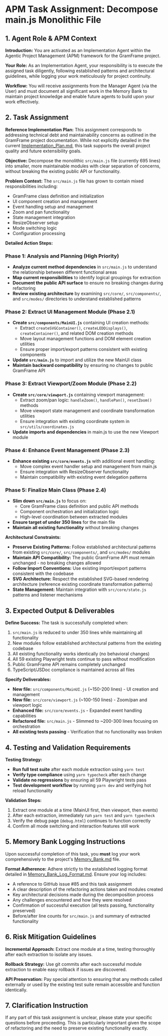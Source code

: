 # APM Task Assignment: Decompose main.js Monolithic File

## 1. Agent Role & APM Context

**Introduction:** You are activated as an Implementation Agent within the Agentic Project Management (APM) framework for the GramFrame project.

**Your Role:** As an Implementation Agent, your responsibility is to execute the assigned task diligently, following established patterns and architectural guidelines, while logging your work meticulously for project continuity.

**Workflow:** You will receive assignments from the Manager Agent (via the User) and must document all significant work in the Memory Bank to maintain project knowledge and enable future agents to build upon your work effectively.

## 2. Task Assignment

**Reference Implementation Plan:** This assignment corresponds to addressing technical debt and maintainability concerns as outlined in the GramFrame project documentation. While not explicitly detailed in the current [Implementation_Plan.md](../../Implementation_Plan.md), this task supports the overall project quality and future extensibility goals.

**Objective:** Decompose the monolithic `src/main.js` file (currently 695 lines) into smaller, more maintainable modules with clear separation of concerns, without breaking the existing public API or functionality.

**Problem Context:** The `src/main.js` file has grown to contain mixed responsibilities including:
- GramFrame class definition and initialization
- UI component creation and management  
- Event handling setup and management
- Zoom and pan functionality
- State management integration
- ResizeObserver setup
- Mode switching logic
- Configuration processing

**Detailed Action Steps:**

### Phase 1: Analysis and Planning (High Priority)
- **Analyze current method dependencies** in `src/main.js` to understand the relationship between different functional areas
- **Map current responsibilities** to identify logical groupings for extraction
- **Document the public API surface** to ensure no breaking changes during refactoring
- **Review existing architecture** by examining `src/core/`, `src/components/`, and `src/modes/` directories to understand established patterns

### Phase 2: Extract UI Management Module (Phase 2.1)
- **Create `src/components/MainUI.js`** containing UI creation methods:
  - Extract `createSVGContainer()`, `createLEDDisplays()`, `createContainer()`, and related DOM creation methods
  - Move layout management functions and DOM element creation utilities
  - Ensure proper import/export patterns consistent with existing components
- **Update `src/main.js`** to import and utilize the new MainUI class
- **Maintain backward compatibility** by ensuring no changes to public GramFrame API

### Phase 3: Extract Viewport/Zoom Module (Phase 2.2)  
- **Create `src/core/viewport.js`** containing viewport management:
  - Extract zoom/pan logic: `handleZoom()`, `handlePan()`, `resetZoom()` methods
  - Move viewport state management and coordinate transformation utilities
  - Ensure integration with existing coordinate system in `src/utils/coordinates.js`
- **Update imports and dependencies** in main.js to use the new Viewport module

### Phase 4: Enhance Event Management (Phase 2.3)
- **Enhance existing `src/core/events.js`** with additional event handling:
  - Move complex event handler setup and management from main.js
  - Ensure integration with ResizeObserver functionality
  - Maintain compatibility with existing event delegation patterns

### Phase 5: Finalize Main Class (Phase 2.4)
- **Slim down `src/main.js`** to focus on:
  - Core GramFrame class definition and public API methods
  - Component orchestration and initialization logic
  - High-level coordination between extracted modules
- **Ensure target of under 350 lines** for the main file
- **Maintain all existing functionality** without breaking changes

**Architectural Constraints:**
- **Preserve Existing Patterns:** Follow established architectural patterns from existing `src/core/`, `src/components/`, and `src/modes/` modules
- **Maintain API Compatibility:** The public GramFrame API must remain unchanged - no breaking changes allowed
- **Follow Import Conventions:** Use existing import/export patterns consistent with the codebase
- **SVG Architecture:** Respect the established SVG-based rendering architecture (reference existing coordinate transformation patterns)
- **State Management:** Maintain integration with `src/core/state.js` patterns and listener mechanisms

## 3. Expected Output & Deliverables

**Define Success:** The task is successfully completed when:
1. `src/main.js` is reduced to under 350 lines while maintaining all functionality
2. New modules follow established architectural patterns from the existing codebase  
3. All existing functionality works identically (no behavioral changes)
4. All 59 existing Playwright tests continue to pass without modification
5. Public GramFrame API remains completely unchanged
6. TypeScript/JSDoc compliance is maintained across all files

**Specify Deliverables:**
- **New file:** `src/components/MainUI.js` (~150-200 lines) - UI creation and management
- **New file:** `src/core/viewport.js` (~100-150 lines) - Zoom/pan and viewport logic  
- **Enhanced file:** `src/core/events.js` - Expanded event handling capabilities
- **Refactored file:** `src/main.js` - Slimmed to ~200-300 lines focusing on orchestration
- **All existing tests passing** - Verification that no functionality was broken

## 4. Testing and Validation Requirements

**Testing Strategy:**
- **Run full test suite** after each module extraction using `yarn test`
- **Verify type compliance** using `yarn typecheck` after each change
- **Validate no regressions** by ensuring all 59 Playwright tests pass
- **Test development workflow** by running `yarn dev` and verifying hot reload functionality

**Validation Steps:**
1. Extract one module at a time (MainUI first, then viewport, then events)
2. After each extraction, immediately run `yarn test` and `yarn typecheck`
3. Verify the debug page (`debug.html`) continues to function correctly
4. Confirm all mode switching and interaction features still work

## 5. Memory Bank Logging Instructions

Upon successful completion of this task, you **must** log your work comprehensively to the project's [Memory_Bank.md](../../Memory_Bank.md) file.

**Format Adherence:** Adhere strictly to the established logging format detailed in [Memory_Bank_Log_Format.md](../02_Utility_Prompts_And_Format_Definitions/Memory_Bank_Log_Format.md). Ensure your log includes:
- A reference to GitHub issue #85 and this task assignment
- A clear description of the refactoring actions taken and modules created
- Key architectural decisions made during the decomposition process
- Any challenges encountered and how they were resolved
- Confirmation of successful execution (all tests passing, functionality preserved)
- Before/after line counts for `src/main.js` and summary of extracted functionality

## 6. Risk Mitigation Guidelines

**Incremental Approach:** Extract one module at a time, testing thoroughly after each extraction to isolate any issues.

**Rollback Strategy:** Use git commits after each successful module extraction to enable easy rollback if issues are discovered.

**API Preservation:** Pay special attention to ensuring that any methods called externally or used by the existing test suite remain accessible and function identically.

## 7. Clarification Instruction

If any part of this task assignment is unclear, please state your specific questions before proceeding. This is particularly important given the scope of refactoring and the need to preserve existing functionality exactly.